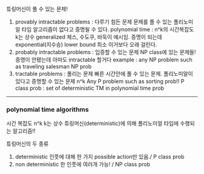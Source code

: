 튜링머신이 풀 수 있는 문제!

1. provably intractable problems : 다루기 힘든 문제
   문제를 풀 수 있는 폴리노미알 타임 알고리즘이 없다고 증명될 수 있다.
   polynomial time : n^k의 시간복잡도 k는 상수
   generalized 체스, 수도쿠, 바둑이 예시임.
   증명이 되는데 exponential(지수승) lower bound 최소 이거보다 오래 걸린다.
2. probably intractable problems : 입증할 수 있는 문제
   NP class에 있는 문제들!
   증명이 안됐는데 아마도 intractable 할거다
   example : any NP problem such as traveling salesman
   NP prob
3. tractable problems : 풀리는 문제
   빠른 시간안에 풀 수 있는 문제.
   폴리노미알이 있다고 증명할 수 있는 문제 n^k
   Any P problem such as sorting prob!!
   P class prob : set of deterministic TM in polynomial time prob

---

### polynomial time algorithms

시간 복잡도 n^k k는 상수
튜링머신(deterministic)에 의해 폴리노미얼 타임에 수행되는 알고리즘!!

튜링머신의 두 종류

1. deterministic
   인풋에 대해 한 가지 possible action만 있음./ P class prob
2. non deterministic
   한 인풋에 여러개 가능! / NP class prob
